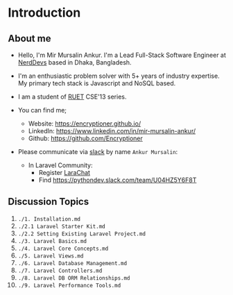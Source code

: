 # Introduction

## About me

- Hello, I'm Mir Mursalin Ankur. I'm a Lead Full-Stack Software Engineer at [NerdDevs](https://www.nerddevs.com/) based in Dhaka, Bangladesh.

- I'm an enthusiastic problem solver with 5+ years of industry expertise. My primary tech stack is Javascript and NoSQL based.

- I am a student of [RUET](https://www.ruet.ac.bd/) CSE'13 series.

- You can find me;
  - Website: https://encryptioner.github.io/
  - LinkedIn: https://www.linkedin.com/in/mir-mursalin-ankur/
  - Github: https://github.com/Encryptioner

- Please communicate via [slack](https://slack.com/) by name `Ankur Mursalin`:
  - In Laravel Community: 
    - Register [LaraChat](https://larachat.co/register)
    - Find https://pythondev.slack.com/team/U04HZ5Y6F8T

## Discussion Topics

1. `./1. Installation.md`
2. `./2.1 Laravel Starter Kit.md`
3. `./2.2 Setting Existing Laravel Project.md`
4. `./3. Laravel Basics.md`
5. `./4. Laravel Core Concepts.md`
6. `./5. Laravel Views.md`
7. `./6. Laravel Database Management.md`
8. `./7. Laravel Controllers.md`
9. `./8. Laravel DB ORM Relationships.md`
10. `./9. Laravel Performance Tools.md`
